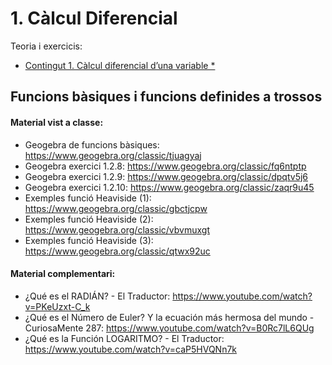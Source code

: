 # 1. Càlcul Diferencial

Teoria i exercicis:

* [Contingut 1. Càlcul diferencial d’una variable *](https://atenea.upc.edu/pluginfile.php/5332219/mod_resource/content/2/Problemes_Contingut_1_FOMA.pdf)

## Funcions bàsiques i funcions definides a trossos

#### Material vist a classe:

* Geogebra de funcions bàsiques: https://www.geogebra.org/classic/tjuagyaj
* Geogebra exercici 1.2.8: https://www.geogebra.org/classic/fq6ntptp
* Geogebra exercici 1.2.9: https://www.geogebra.org/classic/dpqtv5j6
* Geogebra exercici 1.2.10: https://www.geogebra.org/classic/zaqr9u45
* Exemples funció Heaviside (1): https://www.geogebra.org/classic/gbctjcpw
* Exemples funció Heaviside (2): https://www.geogebra.org/classic/vbvmuxgt
* Exemples funció Heaviside (3): https://www.geogebra.org/classic/qtwx92uc

#### Material complementari:

* ¿Qué es el RADIÁN? - El Traductor: https://www.youtube.com/watch?v=PKeUzxt-C_k
* ¿Qué es el Número de Euler? Y la ecuación más hermosa del mundo - CuriosaMente 287: https://www.youtube.com/watch?v=B0Rc7lL6QUg
* ¿Qué es la Función LOGARITMO? - El Traductor: https://www.youtube.com/watch?v=caP5HVQNn7k
